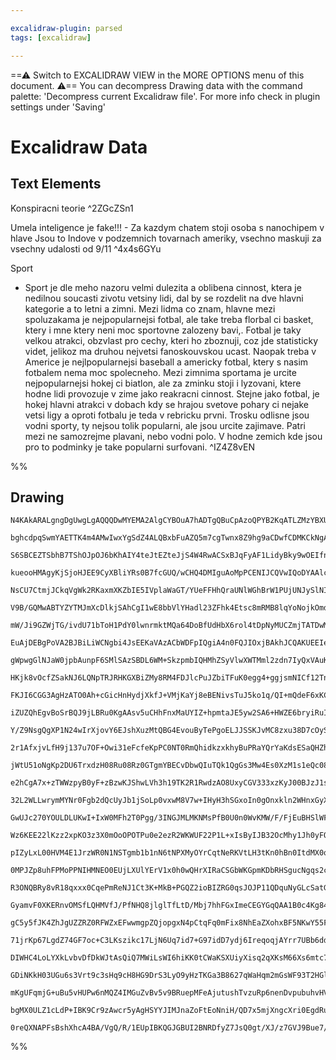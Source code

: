 ```yaml
---

excalidraw-plugin: parsed
tags: [excalidraw]

---
```

==⚠  Switch to EXCALIDRAW VIEW in the MORE OPTIONS menu of this document. ⚠== You can decompress Drawing data with the command palette: 'Decompress current Excalidraw file'. For more info check in plugin settings under 'Saving'


# Excalidraw Data
## Text Elements
Konspiracni teorie ^2ZGcZSn1

Umela inteligence je fake!!!
    - Za kazdym chatem stoji osoba s nanochipem v hlave
      Jsou to Indove v podzemnich tovarnach ameriky, vsechno maskuji za vsechny udalosti od 9/11 ^4x4s6GYu

Sport

- Sport je dle meho nazoru velmi dulezita a oblibena cinnost, ktera je nedilnou
soucasti zivotu vetsiny lidi, dal by se rozdelit na dve hlavni kategorie a to letni
a zimni. Mezi lidma co znam, hlavne mezi spoluzakama je nejpopularnejsi fotbal, ale take
treba florbal ci basket, ktery i mne ktery neni moc sportovne zalozeny bavi,. Fotbal je taky velkou atrakci,
obzvlast pro cechy, kteri ho zboznuji, coz jde statisticky videt, jelikoz ma druhou nejvetsi fanoskouvskou ucast. 
Naopak treba v Americe je nejlpopularnejsi baseball a americky fotbal, ktery
 s nasim fotbalem nema moc spolecneho. Mezi zimnima sportama je
urcite nejpopularnejsi hokej ci biatlon, ale za zminku stoji i lyzovani, ktere hodne lidi provozuje v zime
jako reakracni cinnost. Stejne jako fotbal, je hokej hlavni atrakci v dobach kdy se hrajou svetove pohary ci nejake
vetsi ligy a oproti fotbalu je teda v rebricku prvni. Trosku odlisne jsou vodni sporty, ty nejsou tolik popularni, ale
jsou urcite zajimave. Patri mezi ne samozrejme plavani, nebo vodni polo. V hodne zemich kde jsou pro to podminky 
je take popularni surfovani. ^IZ4Z8vEN

%%
## Drawing
```compressed-json
N4KAkARALgngDgUwgLgAQQQDwMYEMA2AlgCYBOuA7hADTgQBuCpAzoQPYB2KqATLZMzYBXUtiRoIACyhQ4zZAHoFAc0JRJQgEYA6bGwC2CgF7N6hbEcK4OCtptbErHALRY8RMpWdx8Q1TdIEfARcZgRmBShcZQUebQBWbR4aOiCEfQQOKGZuAG1wMFAwYuh4cXQoLCgU4shGFnYuNABGAA4ABn4S+tZOADlOMW5mgGZWnniAFgA2acmRrshCDmIs

bghcdpqSwmYAETTK4m4AMwIwxYgSdZ4ALQBxbFuAZQ5m7cgTwnx8Z9hg9aCDwfCDMKCkNgAawQAHUSOpuHwCgJwVCEH8YACJEDrpcIX5JBxwjkWpc2HBcNg1DBhu1OsiNhxlFjUPTahBMNxnAB2ZqTS40tDOMbTbTjHgjOaTACc8WmEx43MuYIh0IAwmx8GxSOsAMTNBAGg0gzSUyHKfErDVanUScHWZgUwJZEEUeGSbiTZrNBI8VodVrxaUjbnx

S6SBCEZTSbhB7TShOJpOJ6bKhAIY4teJtEZteJjS4W4RwACSxBJqFyAF1LidyBky9wOEIfnjhCsicwK83WwzNO3iABRYIZLIV6uXIRwYi4I7DbmS7O59qTbnSpHsogcSFNlv4S5a7DQzOoM74C4Mk6cKDPQhGcqr+PJ5/Sua168AMVw+m+gtQYYZSpMGqCQAGlOEdQhyGwDhCFQSptUIJA8UoAAVKp1nAjhIOg2D4IQRDkMAqoAEEiGUJp0GCE5q

kueooHMAgyKjSjoHJEE9CyXBliYRs0B7fcGUQ/wCHQ4DMIguAoMpPCENIJCQVwIQoDYAAlcI73KcEhAQA8eIACUjaMQNQH0JgKABfLoihKWBEHWLciPZHpGk9DduiYXoOAGDghhaHhg2adog0mdylhWNYJFwd5Ll2A5gjnNAzwvdlrgkAAhEZ6EmTQRg/AAZABFNgEDgABNTAAH1cEq/QSM0NUQS+H4MRZUFNVxBkVTROFiARNAwtBVFoVa8p2uB

NsCU7CtmjJCkqVgWk2RKaxmXKZbIE5IVplaWaGT/YUeFFHhQraUNlWGhBrW1PUjUNJySlNI8iyEK1NRuu1yGwp1Mlohk3T6j0BoLBkIyjGM0H5Lr0xPEZJmCnh2maeINogF7S3LPIa0vesED41ABMmjtiW4GzbLKRFkSsvsB2HdJfvHbH2SnGdEtM7kApO9pWllUKAM3ZYd34vcDzYI8M1Oc5dK6qJSCgdLlkcJld17dlMmIBWVmWZQVcEzdQigD

V9B/GQMwABTYZYTMJmXcDlkjSAhCgI1wE8bbVlYHadl23ZFhk4Etsc8mRMB8lqYoNojkOmdqMPw4lVpFmKZxJmj5Eq0s6zAIpu0MLozzXLQSVUwZFz+kGcpRjh6VWkmXaFgZRXIvQXB4hBOLDglpKpdik8IEmTBJmYaZ7jKoQmu+X5/jGnFjgu1VYXdRF57RUbAQ6ueGXxaNpuGObKWpJbLlWllUa21BnHGEZtGaBduclSVa5GBv2QOkY6W0dpuW

mW/Ji9GZWjTG/ivdU71bToH1PdY0lwnrmktMQa64DoBfUdHbX6rol4tDpNyMUCZmjTATDwM6/MShg2Mtwc60Mu7sxmNKBcUxpSFnxBjRmtZcb43diUeBu9haq0erTEcDMsaTmnLOaht8ArxHrt/YMJDIBbiFgTP2m4xbHklueaW7IrxZFvPeREqNtFQC/D+fAf45HQAwhIAAqhkfAuBUBWyCFGTIYhUAACsECnlwNCAAhH4gAOhwVAwSL6oFuPYy

EuAjDEBgPoVA2BJBiLiWCNgbi4JsEEKaVAzACbWDFpIQgiA4n0FQJIOxjBAkhJCQAKUEEIeCbBUAlhWGwRgqASkB2IPefQsEEkNPoHbDglJJCoG/EwQgkIYDUHaWEBJHBGn6FCJCIQaTUBGHsfQWZhIYCoCEDOLUYJ0nEFQNKBQ3oQTkAoGJEyEAbFBHsY48iLjPEeK8b4gJQSQnODCREqJMS4kJKSdklSqyMl2HsTkoZ8yEmFPSO00p5SECVKqa

gWpwgGlNJaW0jpbAunpF6SMlSAzSBDL6WM+SkzpmbIQHMhZSyVlwXWTMml2zdn7IyQxVAuKTlnJisRYCzEKIOQQDREE9FGL4EFaxFScAOLXm4kSUgHDlElGEssUSlj0B3LsQ4rITjlDPPcZ4s47yfHIuCd88JqBInRNifExJlRkkgvSZkiFuToUFKKfCspuAKmfKqWi+pKlMXEFaZ4nFeKenmEJa0wZwzRkZApVM5ltLUCLOYMs1ZTLqVzJ2Xsgg

HKjk8vOcfZSakNJ6LQNpTRJRHKGXBiZMy8RM4FDJlcPuJZbiTFuK0egg4+ggjsmNICf12Tn2cNKL+2gdqtA5uuCY3Iv4vxKAdXaPo/5/wCqMbkADLgA36qZb0kxp0jGlPgpGcoJjhiMhDVAIwUbHyZKfEBV0wG3SgQ9SAsCXpvRtOse0300EulrJPNe2IN4gm6tCXqB7BpQfRNPdeE0t7CB3iTUkQl5qHywajdGZZWE4zGcqvh4VVjnw2NMC5A4e

FKJI6CGG3AgHzATO0Ah+cGicHnHydjXkfJ+VMjKaYj8eBENivsTuJ5ko1q/QI+mQdeF6xKCzMRJ5b6Lm9HDL+3M9Lbl1qLcWkme78puc8AOctAmBO+aZ7UUAjWoGIMENNCBJCNKGUYbU9TGD4B/PZlsCBLBRFGVyzQRBNCZHsVSDg8ywTTMhJUcgdmiSOHwPMoQgS6l4EOWswg9A2BQE8wgbIywdkeEINM/ZqBNA7LCKgCE0SnG2aGfZtpPr6B4U

iZUZQhEgvBoSrBQJ9jLBRu0KgAAsv5uCHhFnxMaUYIZ+hpmtaJE5yw2SA6+HWZE6bryiRuIDnAFsgyEBuNYKePLpp9yjMc1EaEgTwQICyScG0F34lwVNBmwrsX4s7Lgj0zxcWmA7KJHhfQYs1s2dact9ZWp7wcB2aaMw1ARsfnOwQOzN2dlechOi2c5BIRUmoIEuwRh6B2LBKgOAEJ4ksuTQD+SpTZv9jmwy6ZegjDuNWMC2cuwGJHkxyQT7RqiD

Y/Z9NsgQgXP1N24wIrXjovY6EJshXuzMtQBG4EvouByTePgoELJJSSKJvMC8zxu38D7cOyS47p33sPYIPgIL5LzCTLO1AC7X3AeVMhaEQgcSrxu4IHCok03QfYHB8EGCzm2AjfG6tobsFpuOhs9+exHjAkiAWqb47Fu7FW5O3BFz0I3Gvcq1YKAWoODTMD2swbP5tz1JSasybMB3MDNgh7wIDPiDLdKxTiEuWjArPDdljIgS3HeMaYEbxuE4KRei

2r1AfxjvLfH9j137u7OF+Owi31eFcfeKpPC0NT0RmQhidkzxkhyBuPRaYQrYaKdsESaQHZh/dveKRRwGXp3yI7PseSCETlf3C7epV5I4DZWrB7eSI8epSnNrQgEbVCCEDNepXFIgZgFfOpdpXFPCJPOWZNWAAma3dFFSYXR/A7XPdvK7T/E7dFDPNQTxdZNJRZRgEbM2XHX7CbIg7Jb8NgIwQINxDICncpawMrIg/sbA7vOCdbaPVAAANS7yh3SG

jWtU51oNgKp2DU6TrxdzH08Ru08Rz0GTgmYBECvDbwQIuTQk1QgGs3Mw4Es0XzM1s1eQc08QyBc1yXc1IAK28zgmID8wC3sX/xC0IDCyaznw5Q71Tyz2S1S3S2EFV0ZRyzywKyKzh1QFK3KzRyqwv1qz4NWCIEa3sWIBa3KXazES63kk8XsV60K36ya3jwQLGy4Kmwi1m3m0W3KPcK4KTw228RT0S2z3JEt121O2AIICr2uw/zuz13sSe21Be0P3

e2hCgA7x+zTWWzpyB0yF+zBzwKJShwLVh3h19TK2R1RwdzAO8UxyCGV333xzKyJ00BJzJ1s0p0aTEASVp3iwL0Zz4ObDSVZz4I508TBG50OT53aQFzWKFwmRBLFx8MlyILcW/zgjOHl2ECVzoNV3V28i1wpEhF1zt3hUN3GVcR22O3NxGMoOtze1CDtx+EdyNyhImMu22K91yVYD90uKD3SHsVD3DxpSJBcxjy4KaMT2cMGLT2bFEAYJRKMLz1Oy

32L2WLLwrymMYNr0Fgb2dQcUyJb1jSoLp0vxwM8V7w+IHyH3hSGxoIn0gOnxkln2WHnxGyXzcRX3tLZOmVeRVJ33gNGXtEeKP3BT6TP2q0v2v1vxlwfwDmf1fzgnf1uy/0Kx/yjD/y5Q+KAMuNAP0IzAgL12gOWT73gMQOQOLLQN2EwPRVyykPB3wOmUILGJII6iJMVKoMDzHywPoMqBr2YN9QQDYI4JW0TLBN4P4OOyEJ8F9VEOmSJAkNrLwhkJ

GwUJc270YOULDLUKwI+IxW0MFh2T0Pgg/3INGJMLMKNMsPfB0U0n0WvKMW/F/FjEuBHSlWFVFXY15yYnImlXYkuE4iiB4iVV9jozVSGXwGuXWDsKgAsxcCcJszszcKc08Lcw83aSCB8wCOCCCKCzsFC3C1eyiyiOtXixiKILiOEASKECSOy1y3y3QvSJKxIDEIq1yJqzq0KLUFyWa0v3KLgg6wQCqKQh60aT60IAGxH1gjFNWzaJmzWU6P9OWwyF

Wz6KEE22lKzz2xpKO3z3X0mOoOPOTPu0e2ezR2WKWUF22P1L+xIsByIJB32OcMhy1Jh0yFOMRwuIDyuP0JuPQvwHuKDIJ2eNeINj70+Jpw7z+LWSZ0BLELZ1BK5wYkhJdzMFWFhI8WFwRJKKRPRWl1TPRLyQzSxKKvqWooNjxM121yJOMogLJOgJNxROpIoJ0ptwZIuwd2CJZJd29Nspf05KGW5L0pHCIJD0cs1GFKj2kuSKjUlOT220/x7M0vbL

pIZyLxL00HVM4E1JrzWR0N1NSTgmb1b1nN6tNPXMyOYrCqtNeRKVtLH3tKn0hBn0ItdMX0qA9JeS9MuJ9NNLWqWzggeMPxKWP3jXDLyKv1wBvwbxjLaTjLtgTJRJmJTNl1/1wqzPRJzPR3zPhULOdw0NLNQCQIyQrIcyrJeSwMXJMOcIIJ2PUIaTIPbLEM7I4DpsWr7N9wHKHPBE4NW2W2YHHIEKnJEKoPnMaUpsfy1BXMUI3J/C3PJvRV3K0NxR

0MPJZp8uhFPMoPPNIHMNEO0EUjLXUlYErV1x0h0wQHrXIRaCSGbWKGpmKDbRHSgucNgqs2cMQscw8NcyiTQq80wsCLUGCOC3woiJdOIrpzIqS2+HiOwkSINmSLorSNYAyKyPsxyIjPyPqyKO4tKN4t334sqO61qNEvqPEsaN9yoOUsmxIGmz0Hku/C6N3x6JUvWzUoGPmoVO0qVIxq8u2oMNmJJIWNICWPpI+1hKst+y2O+3sr2LDwOOcpr1coyI

R3ONQBRy8vR18qxxx0CqePmReNJ1Ct3K+MkB+PGQZ2ioBIZRG0qsJOJP11QDquNyGLcSatGJWtt3auZPJO6u+t6pgH6p9x5K8r5NGrnvWwmtFJaLjwro5vrKiHmvTzlN7N22Wt0r9LVNnA1IMqZSMD2uBQOv1NMWOuNPizOp70ustL4OtNut9ztLX0euesiLBDdPes9LXx6t9LRGL3+sDLxyBvs1DNP3PxqwhqhuyRhsMKf3hpLyTM/zRIuuUBgB

GyamvF0XKERnvOMSfLQHMVfJ/PfNHQ8jlglTfLtD/Mbj7hhFGxImeCEGYGqQAA1B0c4Kg84GRx14gUZtBuQeYQx8x/Q4ZRgBQuRphsxtB71ZhQwiF8FsxzF90gZD0+QT0z1pgL15RzEyFb1FRzET51oX1EF307oTQzQf0EE31PoHQfpgNLxQNEMJBEkEkRBP0hoF4YNEm9p2R4MwN0BZ4qMpp0NTJ94Fo/wgpUZuFBnOEBAGNIYMnOnjGvJuBl06

gC5y5fJK4ZhJgUZZRZ0RFWZxEFwwmgpZQjopgxN4pCtqFq0mFix8NhEaZXohxBF5NKwY55FBY9MGRDw1Fu4NF/z5UgLiNFNIAwKNVxIJBoLXb4K5YPaeiUKfafC/L/bsLA7cLQjwiIsw6YterI6Mxo7KLY6yqstLBE6GLk6mLHBsiHc2LPEOKGsc6yj87rVC7qiRLMjS6JKmjpkq6LriBa6OiG7FLm6qbNQ26ttcWtLmru6hq+6kaarTxTKHdzKx

71jrKp67LgdZ74GF7oc+C3LKszikc17LjN6Uq7id7+G97idD7ydj6IreqoqjAYrr7UBb6dd5WDcWSGqzc0HWqwgv7Oqf6dkeqOSglvdBq2TQGBSxqI8RTZDY9pqE8IUpTEHZTM9O6pWxi/i1rMHy8tqcHtT68CGm8DSSGxCTTpbeXpD+9qGbqR96HJ8QgnqnSXqOVWHl9PqOG/6uG/q+K+GD84JgahHVCM6xHoz79YbpGX9ZHjskaFHf8VGUIrkb

DIWHC4LoLYXkLvbvDfDkWJtAsQiQ7MWiLsWI6hiKK0tCWaKSXUiyXisq2qXKsM66Xs6mtc7FKC7Osi6MUxLOXYHuXWia72j66FshWRzw8xWNKM337dKerq9+6sg5iFXFizLR7VjVXJ7/tp7NW00xq5YdXjj9WV6jX16XtrizX/KLWB3Cd96QrbWqcT6z76dPCnWr60kb6CT3WkPPXyTvWqTfXR7GSOqE0g2ZX/7AGI3eS4lg9o3wHxrI8oGE3JK4

GDiNKkH03UGu6s3Vrt9c3sHq9cH8HG9DrS3LyO9yHzTKGa3B8627qWaHqm2mGsWF93T2HGlOHfrt9eHAbB3BGT8R3waozoaJ2pH4yZ3V95H8rFHlH0BzbLbb0m1S0VIjbbyq0fDpMrgIpyNcBuQIBLJwAmYNg4A4A/gxFSYChoAIwMh1gZxSAdwugGAkIKB0pSn4FCmJBdQTguvuvtgIBsARBnQoASxHU/gF52uIE7poEKv+vHZfphv0gWvno2uK

mKgUFqmjG+uBu5vHUPw6nMQZ4IMGuZvBv5v9BRuepMFeAjutushTvzuRp6nenDvpubuhvHVVJUNCRBn5nNvZvbvHUAB5LDRaHDa7v7t79IFHLIbR0xZ8l78H07qHm8VL3gZaX7k7x1a5MxqiEVDb477b9IUr+2R2NgZ2EIECxTdHgn/QQcT2Ensn12dYO2J2Xr/H/79IL2Un1CVxiAeBXr5gbACEH4ZxtAaUGUHx2uVjIBVoEME6EhUEQXzUfAMq

bgMX0ULZ1cLdP+IBK9Cr9zAwcr5yAgHSYYJIMJnaZoFtEoNniH/QD7x5mjXngcXri0EgdRu8ir134gJfWVXRhrr30bXFBAWn3AELahKTf3+Scpv9NANtdKTUPuUgZQU0AACiISVF4FvmmXT+mXaASAAEoQR1JlBLd1gk/U+JROheB35s+a/WQC+8u7awfBv7uEAgeGIIJPmSg6wxl1IIp5JlZY+GRwsw+TxrmGRsAiBffTaMv5stJ0uyRlJHJuBq

0reQXNAPFsBshXhcA4BA/VgQ/R/1EUpIBKQGJGBUI2BNRDfyZ7JsQ0gt/XJ/z7GVJ9Bue7/aNgWIBvmrmF+vmDYSIj/C/lf3wC6x8uYAe2hAGajhBSYFkEABZCAA
```
%%